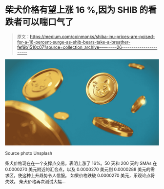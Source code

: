 # 柴犬价格有望上涨 16 %,因为 SHIB 的看跌者可以喘口气了

> 原文：<https://medium.com/coinmonks/shiba-inu-prices-are-poised-for-a-16-percent-surge-as-shib-bears-take-a-breather-fef9b1510c07?source=collection_archive---------26----------------------->

![](img/1ac614237a0eeb394dfcc86f7ca9d13a.png)

Source photo Unsplash

柴犬价格现在在一个支撑点交易，表明上涨了 16%。50 天和 200 天的 SMAs 在 0.0000270 美元附近的汇合点，以及 0.0000270 美元到 0.0000288 美元的需求区，使这种上升趋势令人信服。
如果价格跌破 0.0000270 美元，乐观论点将失效。
柴犬价格再次测试大幅…